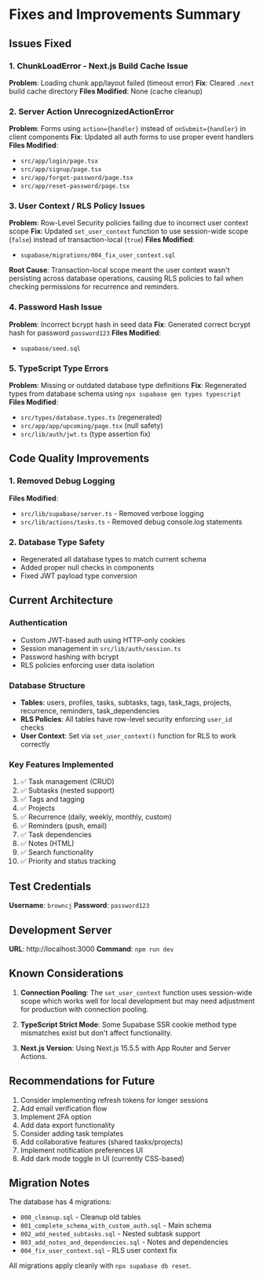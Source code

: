 # Fixes and Improvements Summary

## Issues Fixed

### 1. ChunkLoadError - Next.js Build Cache Issue
**Problem**: Loading chunk app/layout failed (timeout error)
**Fix**: Cleared `.next` build cache directory
**Files Modified**: None (cache cleanup)

### 2. Server Action UnrecognizedActionError
**Problem**: Forms using `action={handler}` instead of `onSubmit={handler}` in client components
**Fix**: Updated all auth forms to use proper event handlers
**Files Modified**:
- `src/app/login/page.tsx`
- `src/app/signup/page.tsx`
- `src/app/forgot-password/page.tsx`
- `src/app/reset-password/page.tsx`

### 3. User Context / RLS Policy Issues
**Problem**: Row-Level Security policies failing due to incorrect user context scope
**Fix**: Updated `set_user_context` function to use session-wide scope (`false`) instead of transaction-local (`true`)
**Files Modified**:
- `supabase/migrations/004_fix_user_context.sql`

**Root Cause**: Transaction-local scope meant the user context wasn't persisting across database operations, causing RLS policies to fail when checking permissions for recurrence and reminders.

### 4. Password Hash Issue
**Problem**: Incorrect bcrypt hash in seed data
**Fix**: Generated correct bcrypt hash for password `password123`
**Files Modified**:
- `supabase/seed.sql`

### 5. TypeScript Type Errors
**Problem**: Missing or outdated database type definitions
**Fix**: Regenerated types from database schema using `npx supabase gen types typescript`
**Files Modified**:
- `src/types/database.types.ts` (regenerated)
- `src/app/app/upcoming/page.tsx` (null safety)
- `src/lib/auth/jwt.ts` (type assertion fix)

## Code Quality Improvements

### 1. Removed Debug Logging
**Files Modified**:
- `src/lib/supabase/server.ts` - Removed verbose logging
- `src/lib/actions/tasks.ts` - Removed debug console.log statements

### 2. Database Type Safety
- Regenerated all database types to match current schema
- Added proper null checks in components
- Fixed JWT payload type conversion

## Current Architecture

### Authentication
- Custom JWT-based auth using HTTP-only cookies
- Session management in `src/lib/auth/session.ts`
- Password hashing with bcrypt
- RLS policies enforcing user data isolation

### Database Structure
- **Tables**: users, profiles, tasks, subtasks, tags, task_tags, projects, recurrence, reminders, task_dependencies
- **RLS Policies**: All tables have row-level security enforcing `user_id` checks
- **User Context**: Set via `set_user_context()` function for RLS to work correctly

### Key Features Implemented
1. ✅ Task management (CRUD)
2. ✅ Subtasks (nested support)
3. ✅ Tags and tagging
4. ✅ Projects
5. ✅ Recurrence (daily, weekly, monthly, custom)
6. ✅ Reminders (push, email)
7. ✅ Task dependencies
8. ✅ Notes (HTML)
9. ✅ Search functionality
10. ✅ Priority and status tracking

## Test Credentials

**Username**: `browncj`
**Password**: `password123`

## Development Server

**URL**: http://localhost:3000
**Command**: `npm run dev`

## Known Considerations

1. **Connection Pooling**: The `set_user_context` function uses session-wide scope which works well for local development but may need adjustment for production with connection pooling.

2. **TypeScript Strict Mode**: Some Supabase SSR cookie method type mismatches exist but don't affect functionality.

3. **Next.js Version**: Using Next.js 15.5.5 with App Router and Server Actions.

## Recommendations for Future

1. Consider implementing refresh tokens for longer sessions
2. Add email verification flow
3. Implement 2FA option
4. Add data export functionality
5. Consider adding task templates
6. Add collaborative features (shared tasks/projects)
7. Implement notification preferences UI
8. Add dark mode toggle in UI (currently CSS-based)

## Migration Notes

The database has 4 migrations:
- `000_cleanup.sql` - Cleanup old tables
- `001_complete_schema_with_custom_auth.sql` - Main schema
- `002_add_nested_subtasks.sql` - Nested subtask support
- `003_add_notes_and_dependencies.sql` - Notes and dependencies
- `004_fix_user_context.sql` - RLS user context fix

All migrations apply cleanly with `npx supabase db reset`.
